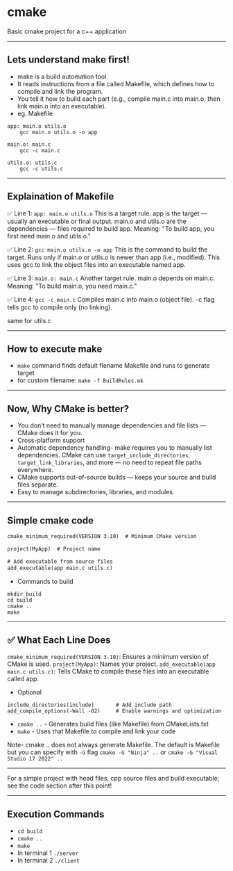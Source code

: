 # cmake
Basic cmake project for a c++ application

----------------
Lets understand make first!
----------------
* make is a build automation tool.
* It reads instructions from a file called Makefile, which defines how to compile and link the program.
* You tell it how to build each part (e.g., compile main.c into main.o, then link main.o into an executable).
* eg. Makefile

```make
app: main.o utils.o
	gcc main.o utils.o -o app

main.o: main.c
	gcc -c main.c

utils.o: utils.c
	gcc -c utils.c
```
----------------
Explaination of Makefile
----------------
✅ Line 1: ```app: main.o utils.o```
This is a target rule.
app is the target — usually an executable or final output.
main.o and utils.o are the dependencies — files required to build app.
Meaning: "To build app, you first need main.o and utils.o."

✅ Line 2: ```gcc main.o utils.o -o app```
This is the command to build the target.
Runs only if main.o or utils.o is newer than app (i.e., modified).
This uses gcc to link the object files into an executable named app.

✅ Line 3: ```main.o: main.c```
Another target rule.
main.o depends on main.c.
Meaning: "To build main.o, you need main.c."

✅ Line 4: ```gcc -c main.c```
Compiles main.c into main.o (object file).
-c flag tells gcc to compile only (no linking).

same for utils.c

----------------
How to execute make
----------------
* ```make``` command finds default flename Makefile and runs to generate target
* for custom filename: ```make -f BuildRules.mk```

----------------
Now, Why CMake is better? 
----------------
* You don’t need to manually manage dependencies and file lists — CMake does it for you.
* Cross-platform support
* Automatic dependency handling- make requires you to manually list dependencies. CMake can use ```target_include_directories```, ```target_link_libraries```, and more — no need to repeat file paths everywhere.
* CMake supports out-of-source builds — keeps your source and build files separate.
* Easy to manage subdirectories, libraries, and modules.

----------------
Simple cmake code
----------------
``` CMakeLists.txt
cmake_minimum_required(VERSION 3.10)  # Minimum CMake version

project(MyApp)  # Project name

# Add executable from source files
add_executable(app main.c utils.c)
```

* Commands to build
```
mkdir build
cd build
cmake ..
make
```
----------------
✅ What Each Line Does
----------------
```cmake_minimum_required(VERSION 3.10)```: Ensures a minimum version of CMake is used.
```project(MyApp)```: Names your project.
```add_executable(app main.c utils.c)```: Tells CMake to compile these files into an executable called app.
* Optional
```
include_directories(include)       # Add include path
add_compile_options(-Wall -O2)     # Enable warnings and optimization
```

* ```cmake ..``` -
    Generates build files (like Makefile) from CMakeLists.txt
*  ```make``` -
    Uses that Makefile to compile and link your code

Note- cmake .. does not always generate Makefile. The default is Makefile but you can specify with ```-G``` flag
```cmake -G "Ninja" ..``` or
```cmake -G "Visual Studio 17 2022" ..```

----------------
For a simple project with head files, cpp source files and build executable; see the code section after this point!

----------------
Execution Commands
----------------
* ```cd build```
* ```cmake ..```
* ```make```
* In terminal 1
```./server```
* In terminal 2
```./client```
